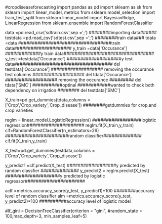 #cropdiseaseforecasting
import pandas as pd
import sklearn as sk
from sklearn import linear_model, metrics
from sklearn.model_selection import train_test_split
from sklearn.linear_model import BayesianRidge, LinearRegression
from sklearn.ensemble import RandomForestClassifier



data =pd.read_csv('sdtrain.csv',sep =';') ########importing data######
testdata =pd.read_csv('sdtest.csv',sep =';') ########train data###
tdata =data                             ##################################train data#####################
y_train =data['Occurance']              #############y train  data#################################
y_test =testdata['Occurance']           ####################y test data####################################
del testdata['Occurance']               ################### removing the occurance test columns ###################
del tdata['Occurance']                  ################### removing the occurance #########
del tdata['SMC']                        ###########optinal ############wanted to  check both dependency on irrigation ########
del testdata['SMC']

X_train=pd.get_dummies(tdata,columns =['Crop','Crop_variety','Crop_disease']) ########getdummies for crop,and crop varieties

reglm = linear_model.LogisticRegression()           ##################logistic regression#####################
reglm.fit(X_train,y_train)
clf=RandomForestClassifier(n_estimators=26)         #######################random classifier##############
clf.fit(X_train,y_train)

X_test=pd.get_dummies(testdata,columns =['Crop','Crop_variety','Crop_disease'])

y_predict1 =clf.predict(X_test)                   ##################y predicted by random classfier ##############
y_predict2 = reglm.predict(X_test)                ####################y predicted by logistic regressor######################


aclf =metrics.accuracy_score(y_test, y_predict1)*100 ########accuracy  level of random classifier
alm =metrics.accuracy_score(y_test, y_predict2)*100  ##########accuracy level of logistic model
                           




    


#lf_gini = DecisionTreeClassifier(criterion = "gini",
#random_state = 100,max_depth=3, min_samples_leaf=5)
 

